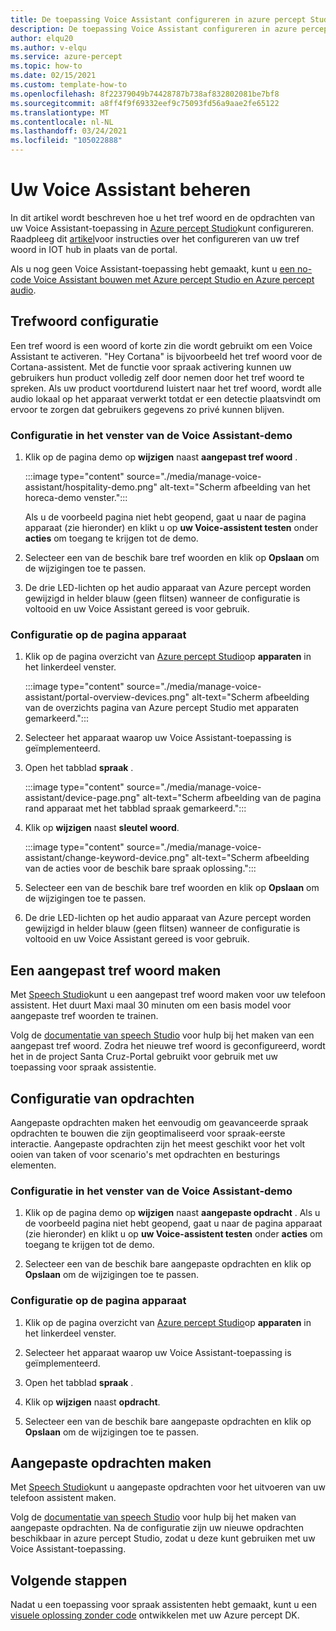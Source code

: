 ```yaml
---
title: De toepassing Voice Assistant configureren in azure percept Studio
description: De toepassing Voice Assistant configureren in azure percept Studio
author: elqu20
ms.author: v-elqu
ms.service: azure-percept
ms.topic: how-to
ms.date: 02/15/2021
ms.custom: template-how-to
ms.openlocfilehash: 8f22379049b74428787b738af832802081be7bf8
ms.sourcegitcommit: a8ff4f9f69332eef9c75093fd56a9aae2fe65122
ms.translationtype: MT
ms.contentlocale: nl-NL
ms.lasthandoff: 03/24/2021
ms.locfileid: "105022888"
---
```

# <a name="managing-your-voice-assistant"></a>Uw Voice Assistant beheren

In dit artikel wordt beschreven hoe u het tref woord en de opdrachten van uw Voice Assistant-toepassing in [Azure percept Studio](https://go.microsoft.com/fwlink/?linkid=2135819)kunt configureren. Raadpleeg dit [artikel](./how-to-configure-voice-assistant.md)voor instructies over het configureren van uw tref woord in IOT hub in plaats van de portal.

Als u nog geen Voice Assistant-toepassing hebt gemaakt, kunt u [een no-code Voice Assistant bouwen met Azure percept Studio en Azure percept audio](./tutorial-no-code-speech.md).

## <a name="keyword-configuration"></a>Trefwoord configuratie

Een tref woord is een woord of korte zin die wordt gebruikt om een Voice Assistant te activeren. "Hey Cortana" is bijvoorbeeld het tref woord voor de Cortana-assistent. Met de functie voor spraak activering kunnen uw gebruikers hun product volledig zelf door nemen door het tref woord te spreken. Als uw product voortdurend luistert naar het tref woord, wordt alle audio lokaal op het apparaat verwerkt totdat er een detectie plaatsvindt om ervoor te zorgen dat gebruikers gegevens zo privé kunnen blijven.

### <a name="configuration-within-the-voice-assistant-demo-window"></a>Configuratie in het venster van de Voice Assistant-demo

1. Klik op de pagina demo op **wijzigen** naast **aangepast tref woord** .

    :::image type="content" source="./media/manage-voice-assistant/hospitality-demo.png" alt-text="Scherm afbeelding van het horeca-demo venster.":::

    Als u de voorbeeld pagina niet hebt geopend, gaat u naar de pagina apparaat (zie hieronder) en klikt u op **uw Voice-assistent testen** onder **acties** om toegang te krijgen tot de demo.

1. Selecteer een van de beschik bare tref woorden en klik op **Opslaan** om de wijzigingen toe te passen.

1. De drie LED-lichten op het audio apparaat van Azure percept worden gewijzigd in helder blauw (geen flitsen) wanneer de configuratie is voltooid en uw Voice Assistant gereed is voor gebruik.

### <a name="configuration-within-the-device-page"></a>Configuratie op de pagina apparaat

1. Klik op de pagina overzicht van [Azure percept Studio](https://go.microsoft.com/fwlink/?linkid=2135819)op **apparaten** in het linkerdeel venster.

    :::image type="content" source="./media/manage-voice-assistant/portal-overview-devices.png" alt-text="Scherm afbeelding van de overzichts pagina van Azure percept Studio met apparaten gemarkeerd.":::

1. Selecteer het apparaat waarop uw Voice Assistant-toepassing is geïmplementeerd.

1. Open het tabblad **spraak** .

    :::image type="content" source="./media/manage-voice-assistant/device-page.png" alt-text="Scherm afbeelding van de pagina rand apparaat met het tabblad spraak gemarkeerd.":::

1. Klik op **wijzigen** naast **sleutel woord**.

    :::image type="content" source="./media/manage-voice-assistant/change-keyword-device.png" alt-text="Scherm afbeelding van de acties voor de beschik bare spraak oplossing.":::

1. Selecteer een van de beschik bare tref woorden en klik op **Opslaan** om de wijzigingen toe te passen.

1. De drie LED-lichten op het audio apparaat van Azure percept worden gewijzigd in helder blauw (geen flitsen) wanneer de configuratie is voltooid en uw Voice Assistant gereed is voor gebruik.

## <a name="create-a-custom-keyword"></a>Een aangepast tref woord maken

Met [Speech Studio](https://speech.microsoft.com/)kunt u een aangepast tref woord maken voor uw telefoon assistent. Het duurt Maxi maal 30 minuten om een basis model voor aangepaste tref woorden te trainen.

Volg de [documentatie van speech Studio](../cognitive-services/speech-service/custom-keyword-basics.md) voor hulp bij het maken van een aangepast tref woord. Zodra het nieuwe tref woord is geconfigureerd, wordt het in de project Santa Cruz-Portal gebruikt voor gebruik met uw toepassing voor spraak assistentie.

## <a name="commands-configuration"></a>Configuratie van opdrachten

Aangepaste opdrachten maken het eenvoudig om geavanceerde spraak opdrachten te bouwen die zijn geoptimaliseerd voor spraak-eerste interactie. Aangepaste opdrachten zijn het meest geschikt voor het volt ooien van taken of voor scenario's met opdrachten en besturings elementen.

### <a name="configuration-within-the-voice-assistant-demo-window"></a>Configuratie in het venster van de Voice Assistant-demo

1. Klik op de pagina demo op **wijzigen** naast **aangepaste opdracht** . Als u de voorbeeld pagina niet hebt geopend, gaat u naar de pagina apparaat (zie hieronder) en klikt u op **uw Voice-assistent testen** onder **acties** om toegang te krijgen tot de demo.

1. Selecteer een van de beschik bare aangepaste opdrachten en klik op **Opslaan** om de wijzigingen toe te passen.

### <a name="configuration-within-the-device-page"></a>Configuratie op de pagina apparaat

1. Klik op de pagina overzicht van [Azure percept Studio](https://go.microsoft.com/fwlink/?linkid=2135819)op **apparaten** in het linkerdeel venster.

1. Selecteer het apparaat waarop uw Voice Assistant-toepassing is geïmplementeerd.

1. Open het tabblad **spraak** .

1. Klik op **wijzigen** naast **opdracht**.

1. Selecteer een van de beschik bare aangepaste opdrachten en klik op **Opslaan** om de wijzigingen toe te passen.

## <a name="create-custom-commands"></a>Aangepaste opdrachten maken

Met [Speech Studio](https://speech.microsoft.com/)kunt u aangepaste opdrachten voor het uitvoeren van uw telefoon assistent maken.

Volg de [documentatie van speech Studio](../cognitive-services/speech-service/quickstart-custom-commands-application.md) voor hulp bij het maken van aangepaste opdrachten. Na de configuratie zijn uw nieuwe opdrachten beschikbaar in azure percept Studio, zodat u deze kunt gebruiken met uw Voice Assistant-toepassing.

## <a name="next-steps"></a>Volgende stappen

Nadat u een toepassing voor spraak assistenten hebt gemaakt, kunt u een [visuele oplossing zonder code](./tutorial-nocode-vision.md) ontwikkelen met uw Azure percept DK.